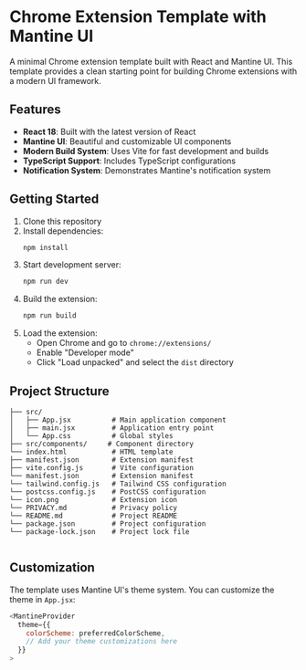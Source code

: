 # Chrome Extension Template with Mantine UI

A minimal Chrome extension template built with React and Mantine UI. This template provides a clean starting point for building Chrome extensions with a modern UI framework.

## Features

- **React 18**: Built with the latest version of React
- **Mantine UI**: Beautiful and customizable UI components
- **Modern Build System**: Uses Vite for fast development and builds
- **TypeScript Support**: Includes TypeScript configurations
- **Notification System**: Demonstrates Mantine's notification system

## Getting Started

1. Clone this repository
2. Install dependencies:
   ```bash
   npm install
   ```
3. Start development server:
   ```bash
   npm run dev
   ```
4. Build the extension:
   ```bash
   npm run build
   ```
5. Load the extension:
   - Open Chrome and go to `chrome://extensions/`
   - Enable "Developer mode"
   - Click "Load unpacked" and select the `dist` directory

## Project Structure

```
├── src/
│   ├── App.jsx          # Main application component
│   ├── main.jsx         # Application entry point
│   └── App.css          # Global styles
├── src/components/     # Component directory
└── index.html           # HTML template
├── manifest.json        # Extension manifest
├── vite.config.js       # Vite configuration
└── manifest.json        # Extension manifest
└── tailwind.config.js   # Tailwind CSS configuration
└── postcss.config.js    # PostCSS configuration
└── icon.png             # Extension icon
└── PRIVACY.md           # Privacy policy
└── README.md            # Project README
└── package.json         # Project configuration
└── package-lock.json    # Project lock file


```

## Customization

The template uses Mantine UI's theme system. You can customize the theme in `App.jsx`:

```javascript
<MantineProvider
  theme={{
    colorScheme: preferredColorScheme,
    // Add your theme customizations here
  }}
>
```
